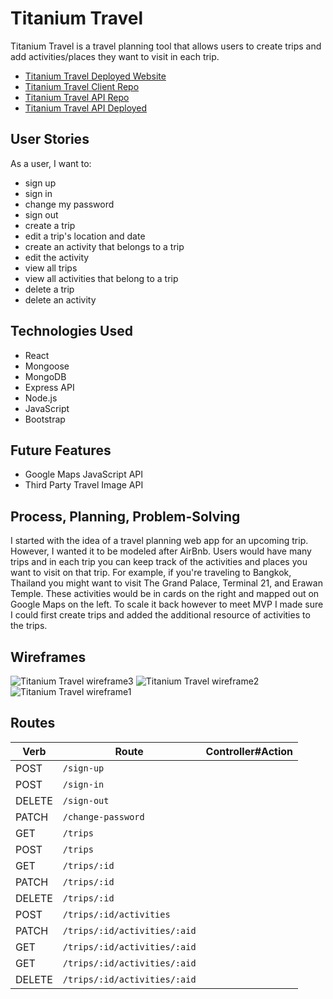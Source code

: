 # Titanium Travel
Titanium Travel is a travel planning tool that allows users to create trips and add activities/places they want to visit in each trip.

- [Titanium Travel Deployed Website](https://nancyho629.github.io/titaniumtravel/#/)
- [Titanium Travel Client Repo](https://github.com/nancyho629/titaniumtravel)
- [Titanium Travel API Repo](https://github.com/nancyho629/titaniumtravel-api)
- [Titanium Travel API Deployed](https://titaniumtravel-api.herokuapp.com/)

## User Stories
As a user, I want to:
* sign up
* sign in
* change my password
* sign out
* create a trip
* edit a trip's location and date
* create an activity that belongs to a trip
* edit the activity
* view all trips
* view all activities that belong to a trip
* delete a trip
* delete an activity

## Technologies Used
* React
* Mongoose
* MongoDB
* Express API
* Node.js
* JavaScript
* Bootstrap

## Future Features
- Google Maps JavaScript API
- Third Party Travel Image API

## Process, Planning, Problem-Solving
I started with the idea of a travel planning web app for an upcoming trip. However, I wanted it to be modeled after AirBnb. Users would have many trips and in each trip you can keep track of the activities and places you want to visit on that trip. For example, if you're traveling to Bangkok, Thailand you might want to visit The Grand Palace, Terminal 21, and Erawan Temple. These activities would be in cards on the right and mapped out on Google Maps on the left. To scale it back however to meet MVP I made sure I could first create trips and added the additional resource of activities to the trips.

## Wireframes
![Titanium Travel wireframe3](./public/wireframe3.png)
![Titanium Travel wireframe2](./public/wireframe2.png)
![Titanium Travel wireframe1](./public/wireframe1.png)

## Routes
|  Verb |  Route | Controller#Action |
|-------|--------|--------|
| POST   | `/sign-up`  |  |
| POST   | `/sign-in`  |  |
| DELETE  | `/sign-out`  |  |
| PATCH   | `/change-password`  |   |
| GET   | `/trips`  |   |
| POST   | `/trips`  |   |
| GET   | `/trips/:id`  |  |
| PATCH  | `/trips/:id`  |  |
| DELETE  | `/trips/:id` |   |
| POST  |  `/trips/:id/activities` |   |
| PATCH  | `/trips/:id/activities/:aid`  |   |   |
| GET  | `/trips/:id/activities/:aid`  |   |   |
| GET   | `/trips/:id/activities/:aid`  |   |   |
| DELETE   | `/trips/:id/activities/:aid`  |   |   |
